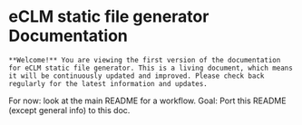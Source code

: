 # eCLM static file generator Documentation

```{important}
**Welcome!** You are viewing the first version of the documentation for eCLM static file generator. This is a living document, which means it will be continuously updated and improved. Please check back regularly for the latest information and updates.
```

For now: look at the main README for a workflow. Goal: Port this
README (except general info) to this doc.
